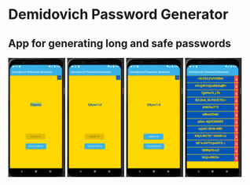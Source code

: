 # Demidovich Password Generator

## App for generating long and safe passwords

<img src="https://github.com/VadimToptunov/Demidovich/blob/master/screens/shot1.png" width="23%"></img> <img src="https://github.com/VadimToptunov/Demidovich/blob/master/screens/shot3.png" width="23%"></img> <img src="https://github.com/VadimToptunov/Demidovich/blob/master/screens/shot2.png" width="23%"></img> <img src="https://github.com/VadimToptunov/Demidovich/blob/master/screens/shot4.png" width="23%"></img> 
